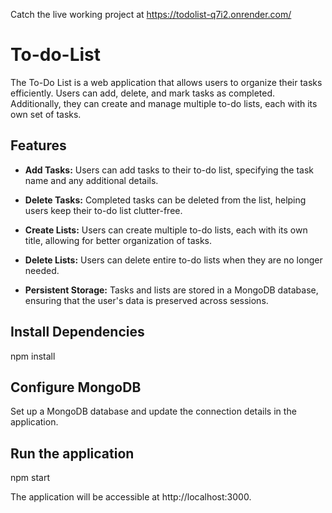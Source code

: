 Catch the live working project at https://todolist-q7i2.onrender.com/

# To-do-List

The To-Do List is a web application that allows users to organize their tasks efficiently. Users can add, delete, and mark tasks as completed. Additionally, they can create and manage
multiple to-do lists, each with its own set of tasks.

## Features

- **Add Tasks:** Users can add tasks to their to-do list, specifying the task name and any additional details.

- **Delete Tasks:** Completed tasks can be deleted from the list, helping users keep their to-do list clutter-free.

- **Create Lists:** Users can create multiple to-do lists, each with its own title, allowing for better organization of tasks.

- **Delete Lists:** Users can delete entire to-do lists when they are no longer needed.

- **Persistent Storage:** Tasks and lists are stored in a MongoDB database, ensuring that the user's data is preserved across sessions.

## Install Dependencies

npm install

## Configure MongoDB

Set up a MongoDB database and update the connection details in the application.

## Run the application

npm start

The application will be accessible at http://localhost:3000.
